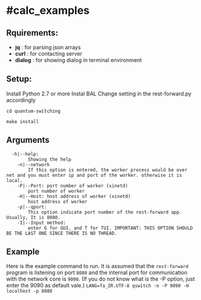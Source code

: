 #calc_examples
=============

## Rquirements:
* __jq__     : for parsing json arrays
* __curl__   : for contacting server
* __dialog__ : for showing dialog in terminal environment

## Setup:
Install Python 2.7 or more
Instal BAL
Change setting in the rest-forward.py accordingly


`cd quantum-switching`

`make install`

## Arguments
``` 
  -h|--help:
        Showing the help
    -n|--network
        If this option is entered, the worker process would be over net and you must enter ip and port of the worker. otherwise it is local.
    -P|--Port: port number of worker (xinetd)
        port number of worker
    -H|--Host: host address of worker (xinetd)
        host address of worker
    -p|--qport: 
        This option indicate port number of the rest-forward app. Usually, It is 8080.
    -I|--Input method: 
        enter G for GUI, and T for TUI. IMPORTANT: THIS OPTION SHOULD BE THE LAST ONE SINCE THERE IS NO THREAD.
```

## Example
Here is the example command to run. It is assumed that the `rest-forward` program is listening on port `8080` and the internal port for communication with the network core is `9090`. (If you do not know what is the -P option, just enter the 9090 as default vale.)
`LANG=fa_IR.UTF-8 qswitch -n -P 9090 -H localhost -p 8080`

